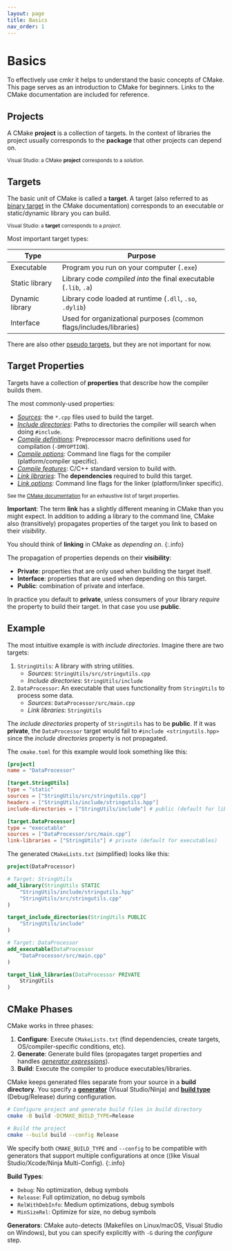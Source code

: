 ```yaml
---
layout: page
title: Basics
nav_order: 1
---
```


# Basics

To effectively use cmkr it helps to understand the basic concepts of CMake. This page serves as an introduction to CMake for beginners. Links to the CMake documentation are included for reference.

## Projects

A CMake **project** is a collection of targets. In the context of libraries the project usually corresponds to the **package** that other projects can depend on.

<sub>Visual Studio: a CMake **project** corresponds to a _solution_.</sub>

## Targets

The basic unit of CMake is called a **target**. A target (also referred to as [binary target](https://cmake.org/cmake/help/latest/manual/cmake-buildsystem.7.html#binary-targets) in the CMake documentation) corresponds to an executable or static/dynamic library you can build.

<sub>Visual Studio: a **target** corresponds to a _project_.</sub>

Most important target types:

|Type|Purpose|
|-|-|
|Executable|Program you run on your computer (`.exe`)|
|Static library|Library code _compiled into_ the final executable (`.lib`, `.a`)|
|Dynamic library|Library code loaded at runtime (`.dll`, `.so`, `.dylib`)|
|Interface|Used for organizational purposes (common flags/includes/libraries)|

There are also other [pseudo targets](https://cmake.org/cmake/help/latest/manual/cmake-buildsystem.7.html#pseudo-targets), but they are not important for now.

## Target Properties

Targets have a collection of **properties** that describe how the compiler builds them.

The most commonly-used properties:

- [_Sources_](https://cmake.org/cmake/help/latest/command/target_sources.html): the `*.cpp` files used to build the target.
- [_Include directories_](https://cmake.org/cmake/help/latest/command/target_include_directories.html): Paths to directories the compiler will search when doing `#include`.
- [_Compile definitions_](https://cmake.org/cmake/help/latest/command/target_compile_definitions.html): Preprocessor macro definitions used for compilation (`-DMYOPTION`).
- [_Compile options_](https://cmake.org/cmake/help/latest/command/target_compile_options.html): Command line flags for the compiler (platform/compiler specific).
- [_Compile features_](https://cmake.org/cmake/help/latest/command/target_compile_features.html): C/C++ standard version to build with.
- [_Link libraries_](https://cmake.org/cmake/help/latest/command/target_link_libraries.html): The **dependencies** required to build this target.
- [_Link options_](https://cmake.org/cmake/help/latest/command/target_link_options.html): Command line flags for the linker (platform/linker specific).

<sub>See the [CMake documentation](https://cmake.org/cmake/help/latest/manual/cmake-properties.7.html#properties-on-targets) for an exhaustive list of target properties.</sub>

**Important**: The term **link** has a slightly different meaning in CMake than you might expect. In addition to adding a library to the command line, CMake also (transitively) propagates properties of the target you link to based on their _visibility_.

You should think of **linking** in CMake as _depending on_.
{:.info}

The propagation of properties depends on their **visibility**:

- **Private**: properties that are only used when building the target itself.
- **Interface**: properties that are used when depending on this target.
- **Public**: combination of private and interface.

In practice you default to **private**, unless consumers of your library _require_ the property to build their target. In that case you use **public**.

## Example

The most intuitive example is with _include directories_. Imagine there are two targets:

1. `StringUtils`: A library with string utilities.
   - _Sources_: `StringUtils/src/stringutils.cpp`
   - _Include directories_: `StringUtils/include`
2. `DataProcessor`: An executable that uses functionality from `StringUtils` to process some data.
   - _Sources_: `DataProcessor/src/main.cpp`
   - _Link libraries_: `StringUtils`

The _include directories_ property of `StringUtils` has to be **public**. If it was **private**, the `DataProcessor` target would fail to `#include <stringutils.hpp>` since the _include directories_ property is not propagated.

The `cmake.toml` for this example would look something like this:

```toml
[project]
name = "DataProcessor"

[target.StringUtils]
type = "static"
sources = ["StringUtils/src/stringutils.cpp"]
headers = ["StringUtils/include/stringutils.hpp"]
include-directories = ["StringUtils/include"] # public (default for libraries)

[target.DataProcessor]
type = "executable"
sources = ["DataProcessor/src/main.cpp"]
link-libraries = ["StringUtils"] # private (default for executables)
```

The generated `CMakeLists.txt` (simplified) looks like this:

```cmake
project(DataProcessor)

# Target: StringUtils
add_library(StringUtils STATIC
    "StringUtils/include/stringutils.hpp"
    "StringUtils/src/stringutils.cpp"
)

target_include_directories(StringUtils PUBLIC
	"StringUtils/include"
)

# Target: DataProcessor
add_executable(DataProcessor
    "DataProcessor/src/main.cpp"
)

target_link_libraries(DataProcessor PRIVATE
    StringUtils
)
```

## CMake Phases

CMake works in three phases:
1. **Configure**: Execute `CMakeLists.txt` (find dependencies, create targets, OS/compiler-specific conditions, etc).
2. **Generate**: Generate build files (propagates target properties and handles [_generator expressions_](https://cmake.org/cmake/help/latest/manual/cmake-generator-expressions.7.html)).
3. **Build**: Execute the compiler to produce executables/libraries.

CMake keeps generated files separate from your source in a **build directory**. You specify a [**generator**](https://cmake.org/cmake/help/latest/manual/cmake-generators.7.html) (Visual Studio/Ninja) and [**build type**](https://cmake.org/cmake/help/latest/manual/cmake-buildsystem.7.html#build-configurations) (Debug/Release) during configuration.

```bash
# Configure project and generate build files in build directory
cmake -B build -DCMAKE_BUILD_TYPE=Release

# Build the project
cmake --build build --config Release
```

We specify both `CMAKE_BUILD_TYPE` and `--config` to be compatible with generators that support multiple configurations at once ((like Visual Studio/Xcode/Ninja Multi-Config).
{:.info}

**Build Types**:
- `Debug`: No optimization, debug symbols
- `Release`: Full optimization, no debug symbols
- `RelWithDebInfo`: Medium optimizations, debug symbols
- `MinSizeRel`: Optimize for size, no debug symbols

**Generators**: CMake auto-detects (Makefiles on Linux/macOS, Visual Studio on Windows), but you can specify explicitly with `-G` during the _configure_ step.
